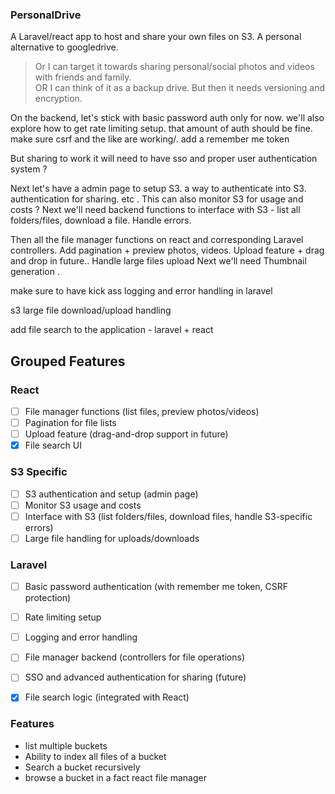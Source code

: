 ### PersonalDrive

A Laravel/react app to host and share your own files on S3. A personal alternative to googledrive.

> Or I can target it towards  sharing personal/social photos and videos with friends and family.  
> OR I can think of it as a backup drive. But then it needs versioning and encryption.

On the backend, let's stick with basic password auth only for now. we'll also explore how to get rate limiting setup. that amount of auth should be fine. make sure csrf and the like are working/. add a remember me token

But sharing to work it will need to have sso and proper user authentication system ?



Next let's have a admin page to setup S3. a way to authenticate into S3. authentication for sharing. etc . This can also monitor S3 for usage and costs ?
Next we'll need backend functions to interface with S3 - list all folders/files, download a file. Handle errors.


Then all the file manager functions on react and corresponding Laravel controllers.
Add pagination + preview photos, videos.
Upload feature + drag and drop in future.. Handle large files upload
Next we'll need Thumbnail generation .

make sure to have kick ass logging and error handling in laravel

s3 large file download/upload handling 

add file search to the application - laravel + react


## Grouped Features

### React
-[ ] File manager functions (list files, preview photos/videos)
-[ ] Pagination for file lists
-[ ] Upload feature (drag-and-drop support in future)
-[x] File search UI

### S3 Specific
-[ ] S3 authentication and setup (admin page)
-[ ] Monitor S3 usage and costs
-[ ] Interface with S3 (list folders/files, download files, handle S3-specific errors)
-[ ] Large file handling for uploads/downloads

### Laravel
-[ ] Basic password authentication (with remember me token, CSRF protection)
-[ ] Rate limiting setup
-[ ] Logging and error handling
-[ ] File manager backend (controllers for file operations)
-[ ] SSO and advanced authentication for sharing (future)
-[x] File search logic (integrated with React)



### Features 
- list multiple buckets
- Ability to index all files of a bucket
- Search a bucket recursively
- browse a bucket in a fact react file manager